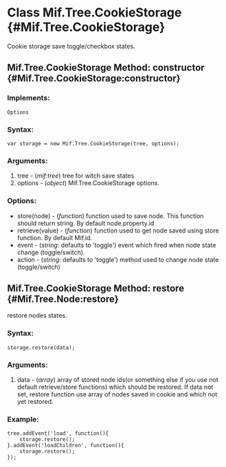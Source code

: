 Class Mif.Tree.CookieStorage {#Mif.Tree.CookieStorage}
======================================================
Cookie storage save toggle/checkbox states.

Mif.Tree.CookieStorage Method: constructor {#Mif.Tree.CookieStorage:constructor}
--------------------------------------------------------------------------------

### Implements:
	Options
	
### Syntax:

	var storage = new Mif.Tree.CookieStorage(tree, options);

### Arguments:

1. tree     - (*mif:tree*) tree for witch save states
2. options  - (*object*) Mif.Tree.CookieStorage options.

### Options:

* store(node)     - (*function*) function used to save node. This function should return string. By default node.property.id
* retrieve(value) - (*function*) function used to get node saved using store function. By default Mif.id.
* event           - (*string*: defaults to 'toggle') event which fired when node state change (toggle/switch).
* action          - (*string*: defaults to 'toggle') method used to change node state (toggle/switch)


Mif.Tree.CookieStorage Method: restore {#Mif.Tree.Node:restore}
---------------------------------------------------------------

restore nodes states.

### Syntax:

	storage.restore(data);
	
### Arguments:

1. data - (*array*) array of stored node ids(or something else if you use not default retrieve/store functions) which should be restored. If data not set, restore function use array of nodes saved in cookie and which not yet restored.
	

### Example:
	
	tree.addEvent('load', function(){
		storage.restore();
	}.addEvent('loadChildren', function(){
		storage.restore();
	});
